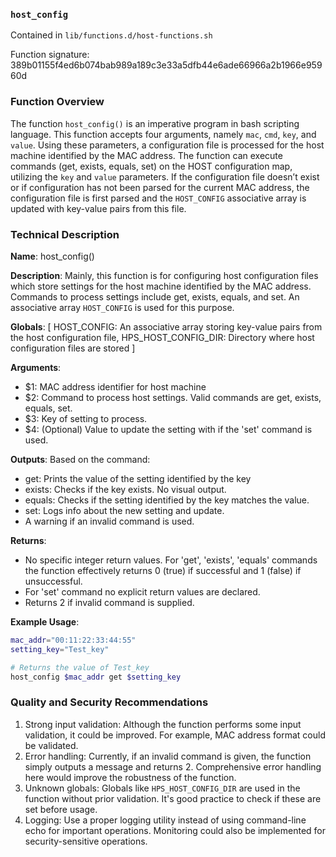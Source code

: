 ### `host_config`

Contained in `lib/functions.d/host-functions.sh`

Function signature: 389b01155f4ed6b074bab989a189c3e33a5dfb44e6ade66966a2b1966e95960d

### Function Overview

The function `host_config()` is an imperative program in bash scripting language. This function accepts four arguments, namely `mac`, `cmd`, `key`, and `value`. Using these parameters, a configuration file is processed for the host machine identified by the MAC address. The function can execute commands (get, exists, equals, set) on the HOST configuration map, utilizing the `key` and `value` parameters. If the configuration file doesn’t exist or if configuration has not been parsed for the current MAC address, the configuration file is first parsed and the `HOST_CONFIG` associative array is updated with key-value pairs from this file.

### Technical Description

**Name**: host_config()

**Description**: Mainly, this function is for configuring host configuration files which store settings for the host machine identified by the MAC address. Commands to process settings include get, exists, equals, and set. An associative array `HOST_CONFIG` is used for this purpose.

**Globals**: [ HOST_CONFIG: An associative array storing key-value pairs from the host configuration file, HPS_HOST_CONFIG_DIR: Directory where host configuration files are stored ]

**Arguments**: 
- $1: MAC address identifier for host machine
- $2: Command to process host settings. Valid commands are get, exists, equals, set.
- $3: Key of setting to process.
- $4: (Optional) Value to update the setting with if the 'set' command is used.

**Outputs**: Based on the command:
- get: Prints the value of the setting identified by the key
- exists: Checks if the key exists. No visual output.
- equals: Checks if the setting identified by the key matches the value.
- set: Logs info about the new setting and update.
- A warning if an invalid command is used.

**Returns**: 
- No specific integer return values. For 'get', 'exists', 'equals' commands the function effectively returns 0 (true) if successful and 1 (false) if unsuccessful. 
- For 'set' command no explicit return values are declared.
- Returns 2 if invalid command is supplied.

**Example Usage**:
```bash
mac_addr="00:11:22:33:44:55"
setting_key="Test_key"

# Returns the value of Test_key
host_config $mac_addr get $setting_key
```

### Quality and Security Recommendations

1. Strong input validation: Although the function performs some input validation, it could be improved. For example, MAC address format could be validated.
2. Error handling: Currently, if an invalid command is given, the function simply outputs a message and returns 2. Comprehensive error handling here would improve the robustness of the function.
3. Unknown globals: Globals like `HPS_HOST_CONFIG_DIR` are used in the function without prior validation. It's good practice to check if these are set before usage.
4. Logging: Use a proper logging utility instead of using command-line echo for important operations. Monitoring could also be implemented for security-sensitive operations.

